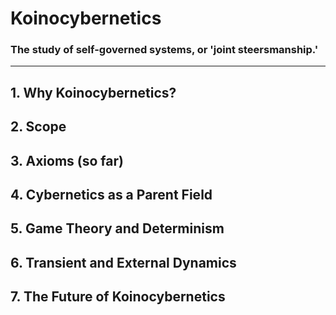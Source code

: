 # Koinocybernetics

### The study of self-governed systems, or 'joint steersmanship.'
---
## 1. Why Koinocybernetics?

## 2. Scope

## 3. Axioms (so far)

## 4. Cybernetics as a Parent Field

## 5. Game Theory and Determinism

## 6. Transient and External Dynamics

## 7. The Future of Koinocybernetics
